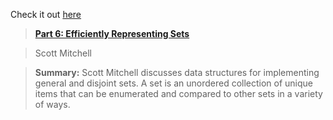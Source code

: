 Check it out [here](http://msdn.microsoft.com/vcsharp/default.aspx?pull=/library/en-us/dv_vstechart/html/datastructures_guide6.asp)

> **[Part 6: Efficiently Representing Sets](http://msdn.microsoft.com/vcsharp/default.aspx?pull=/library/en-us/dv_vstechart/html/datastructures_guide6.asp)**

> Scott Mitchell

> **Summary:** Scott Mitchell discusses data structures for implementing general and disjoint sets. A set is an unordered collection of unique items that can be enumerated and compared to other sets in a variety of ways.